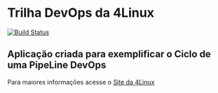 # Trilha DevOps da 4Linux

<!-- Altere a Flag abaixo com sua URL do Travis -->
[![Build Status](https://travis-ci.org/juniohenrique/DevOpsLab-HelloWorld.svg?branch=master)](https://travis-ci.org/juniohenrique/DevOpsLab-HelloWorld)

## Aplicação criada para exemplificar o Ciclo de uma PipeLine DevOps


Para maiores informações acesse o [Site da 4Linux](https://www.4linux.com.br/cursos/devops)
